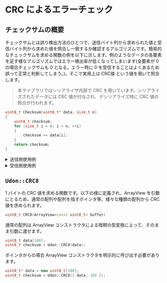 # CRC によるエラーチェック

## チェックサムの概要

チェックサムとは誤り検出方法のひとつで、送信バイト列から求められた値と受信バイト列から求めた値を照合し一致するか確認するアルゴリズムです。簡易的なチェックサムを求める関数の例を以下に示します。例のようなデータの各要素を足す様なアルゴリズムではエラー検出率が低くなってしまいます(全要素が 0 の場合チェックサムも 0 となる。エラー時に 0 を受信することはよくあるため誤って正常と判断してしまう。)。そこで実用上は CRC値 という値を用いて照合します。

> 本ライブラリではシリアライザ内部で CRC を用いています。シリアライズされたデータには CRC 値が付与され、デシリアライズ時に CRC 値の照合が行われます。

```cpp
uint8_t Checksum(uint8_t* data, size_t n)
{
    uint8_t checksum;
    for (size_t i = 0; i < n; ++i)
    {
        checksum += data[i];
    }
    return checksum;
}
```

<details>
<summary> 送信側使用例 </summary>

```cpp
uint8_t data[n];
uint8_t checksum;

for (auto&& e : data)
{
    write(e);       // データを送信
}

write(Checksum(data, sizeof data));    // チェックサム値を送信
```

</details>

<details>
<summary> 受信側使用例 </summary>

```cpp
uint8_t data[n];
uint8_t checksum;

for (auto& e : data)
{
    e = read();  // データを受信
}

uint8_t receivedChecksum = read();   // チェックサム値を受信

if (receivedChecksum == Checksum(data, sizeof data))   // 受信したチェックサムと求めたチェックサムを比較
{
    // 正常
}
else
{
    // 受信エラー
}
```

</details>

## `Udon::CRC8`

1 バイトの CRC 値を求める関数です。以下の様に定義され、ArrayView を引数にとるため、通常の配列や配列を指すポインタ等、様々な種類の配列から CRC 値を求められます。

```cpp
uint8_t CRC8(ArrayView<const uint8_t> buffer)
```

通常の配列は ArrayView コンストラクタによる暗黙の型変換によって、そのまま引数に渡せます。

```cpp
uint8_t data[100];
uint8_t checksum = Udon::CRC8(data);
```

ポインタからの場合 ArrayView コンストラクタを明示的に呼び出す必要があります。

```cpp
uint8_t* data = new uint8_t[100];
uint8_t checksum = Udon::CRC8({ data, 100 });
```
